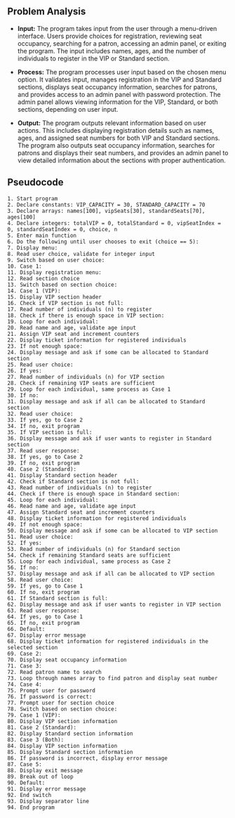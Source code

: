 ## Problem Analysis

- **Input:** The program takes input from the user through a menu-driven interface. Users provide choices for registration, reviewing seat occupancy, searching for a patron, accessing an admin panel, or exiting the program. The input includes names, ages, and the number of individuals to register in the VIP or Standard section.

- **Process:** The program processes user input based on the chosen menu option. It validates input, manages registration in the VIP and Standard sections, displays seat occupancy information, searches for patrons, and provides access to an admin panel with password protection. The admin panel allows viewing information for the VIP, Standard, or both sections, depending on user input.

- **Output:** The program outputs relevant information based on user actions. This includes displaying registration details such as names, ages, and assigned seat numbers for both VIP and Standard sections. The program also outputs seat occupancy information, searches for patrons and displays their seat numbers, and provides an admin panel to view detailed information about the sections with proper authentication.

## Pseudocode
    
    1. Start program
    2. Declare constants: VIP_CAPACITY = 30, STANDARD_CAPACITY = 70
    3. Declare arrays: names[100], vipSeats[30], standardSeats[70], ages[100]
    4. Declare integers: totalVIP = 0, totalStandard = 0, vipSeatIndex = 0, standardSeatIndex = 0, choice, n
    5. Enter main function
    6. Do the following until user chooses to exit (choice == 5):
    7. Display menu:
    8. Read user choice, validate for integer input
    9. Switch based on user choice:
    10. Case 1:
    11. Display registration menu:
    12. Read section choice
    13. Switch based on section choice:
    14. Case 1 (VIP):
    15. Display VIP section header
    16. Check if VIP section is not full:
    17. Read number of individuals (n) to register
    18. Check if there is enough space in VIP section:
    19. Loop for each individual:
    20. Read name and age, validate age input
    21. Assign VIP seat and increment counters
    22. Display ticket information for registered individuals
    23. If not enough space:
    24. Display message and ask if some can be allocated to Standard section
    25. Read user choice:
    26. If yes:
    27. Read number of individuals (n) for VIP section
    28. Check if remaining VIP seats are sufficient
    29. Loop for each individual, same process as Case 1
    30. If no:
    31. Display message and ask if all can be allocated to Standard section
    32. Read user choice:
    33. If yes, go to Case 2
    34. If no, exit program
    35. If VIP section is full:
    36. Display message and ask if user wants to register in Standard section
    37. Read user response:
    38. If yes, go to Case 2
    39. If no, exit program
    40. Case 2 (Standard):
    41. Display Standard section header
    42. Check if Standard section is not full:
    43. Read number of individuals (n) to register
    44. Check if there is enough space in Standard section:
    45. Loop for each individual:
    46. Read name and age, validate age input
    47. Assign Standard seat and increment counters
    48. Display ticket information for registered individuals
    49. If not enough space:
    50. Display message and ask if some can be allocated to VIP section
    51. Read user choice:
    52. If yes:
    53. Read number of individuals (n) for Standard section
    54. Check if remaining Standard seats are sufficient
    55. Loop for each individual, same process as Case 2
    56. If no:
    57. Display message and ask if all can be allocated to VIP section
    58. Read user choice:
    59. If yes, go to Case 1
    60. If no, exit program
    61. If Standard section is full:
    62. Display message and ask if user wants to register in VIP section
    63. Read user response:
    64. If yes, go to Case 1
    65. If no, exit program
    66. Default:
    67. Display error message
    68. Display ticket information for registered individuals in the selected section
    69. Case 2:
    70. Display seat occupancy information
    71. Case 3:
    72. Read patron name to search
    73. Loop through names array to find patron and display seat number
    74. Case 4:
    75. Prompt user for password
    76. If password is correct:
    77. Prompt user for section choice
    78. Switch based on section choice:
    79. Case 1 (VIP):
    80. Display VIP section information
    81. Case 2 (Standard):
    82. Display Standard section information
    83. Case 3 (Both):
    84. Display VIP section information
    85. Display Standard section information
    86. If password is incorrect, display error message
    87. Case 5:
    88. Display exit message
    89. Break out of loop
    90. Default:
    91. Display error message
    92. End switch
    93. Display separator line
    94. End program
